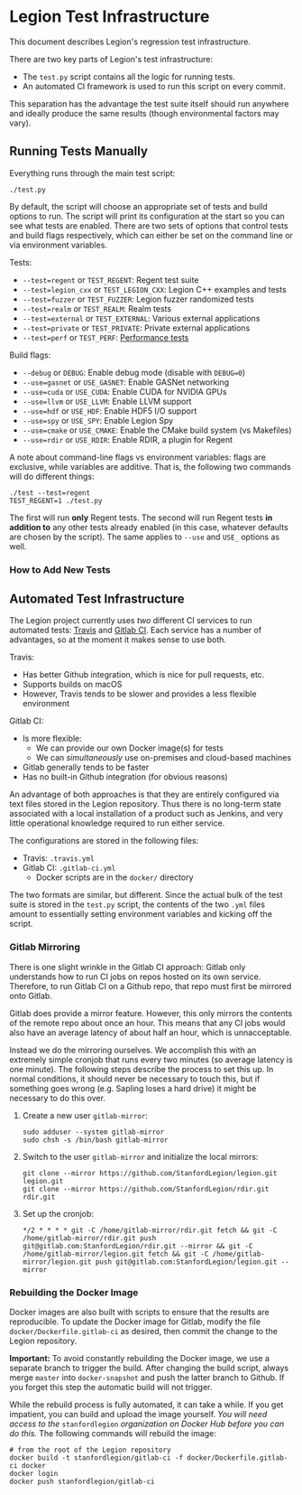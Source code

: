 # Legion Test Infrastructure

This document describes Legion's regression test infrastructure.

There are two key parts of Legion's test infrastructure:

  * The `test.py` script contains all the logic for running tests.
  * An automated CI framework is used to run this script on every commit.

This separation has the advantage the test suite itself should run
anywhere and ideally produce the same results (though environmental
factors may vary).

## Running Tests Manually

Everything runs through the main test script:

```
./test.py
```

By default, the script will choose an appropriate set of tests and
build options to run. The script will print its configuration at the
start so you can see what tests are enabled. There are two sets of
options that control tests and build flags respectively, which can
either be set on the command line or via environment variables.

Tests:

  * `--test=regent` or `TEST_REGENT`: Regent test suite
  * `--test=legion_cxx` or `TEST_LEGION_CXX`: Legion C++ examples and tests
  * `--test=fuzzer` or `TEST_FUZZER`: Legion fuzzer randomized tests
  * `--test=realm` or `TEST_REALM`: Realm tests
  * `--test=external` or `TEST_EXTERNAL`: Various external applications
  * `--test=private` or `TEST_PRIVATE`: Private external applications
  * `--test=perf` or `TEST_PERF`: [Performance tests](README.perf.md)

Build flags:

  * `--debug` or `DEBUG`: Enable debug mode (disable with `DEBUG=0`)
  * `--use=gasnet` or `USE_GASNET`: Enable GASNet networking
  * `--use=cuda` or `USE_CUDA`: Enable CUDA for NVIDIA GPUs
  * `--use=llvm` or `USE_LLVM`: Enable LLVM support
  * `--use=hdf` or `USE_HDF`: Enable HDF5 I/O support
  * `--use=spy` or `USE_SPY`: Enable Legion Spy
  * `--use=cmake` or `USE_CMAKE`: Enable the CMake build system (vs Makefiles)
  * `--use=rdir` or `USE_RDIR`: Enable RDIR, a plugin for Regent

A note about command-line flags vs environment variables: flags are
exclusive, while variables are additive. That is, the following two
commands will do different things:

```
./test --test=regent
TEST_REGENT=1 ./test.py
```

The first will run **only** Regent tests. The second will run Regent
tests **in addition to** any other tests already enabled (in this
case, whatever defaults are chosen by the script). The same applies to
`--use` and `USE_` options as well.

### How to Add New Tests

## Automated Test Infrastructure

The Legion project currently uses *two* different CI services to run
automated tests: [Travis](https://travis-ci.org/) and [Gitlab
CI](https://about.gitlab.com/gitlab-ci/). Each service has a number of
advantages, so at the moment it makes sense to use both.

Travis:

  * Has better Github integration, which is nice for pull requests, etc.
  * Supports builds on macOS
  * However, Travis tends to be slower and provides a less flexible environment

Gitlab CI:

  * Is more flexible:
      * We can provide our own Docker image(s) for tests
      * We can *simultaneously* use on-premises and cloud-based machines
  * Gitlab generally tends to be faster
  * Has no built-in Github integration (for obvious reasons)

An advantage of both approaches is that they are entirely configured
via text files stored in the Legion repository. Thus there is no
long-term state associated with a local installation of a product such
as Jenkins, and very little operational knowledge required to run
either service.

The configurations are stored in the following files:

  * Travis: `.travis.yml`
  * Gitlab CI: `.gitlab-ci.yml`
      * Docker scripts are in the `docker/` directory

The two formats are similar, but different. Since the actual bulk of
the test suite is stored in the `test.py` script, the contents of the
two `.yml` files amount to essentially setting environment variables
and kicking off the script.

### Gitlab Mirroring

There is one slight wrinkle in the Gitlab CI approach: Gitlab only
understands how to run CI jobs on repos hosted on its own
service. Therefore, to run Gitlab CI on a Github repo, that repo must
first be mirrored onto Gitlab.

Gitlab does provide a mirror feature. However, this only mirrors the
contents of the remote repo about once an hour. This means that any CI
jobs would also have an average latency of about half an hour, which
is unnacceptable.

Instead we do the mirroring ourselves. We accomplish this with an
extremely simple cronjob that runs every two minutes (so average
latency is one minute). The following steps describe the process to
set this up. In normal conditions, it should never be necessary to
touch this, but if something goes wrong (e.g. Sapling loses a hard
drive) it might be necessary to do this over.

 1. Create a new user `gitlab-mirror`:

    ```
    sudo adduser --system gitlab-mirror
    sudo chsh -s /bin/bash gitlab-mirror
    ```

 2. Switch to the user `gitlab-mirror` and initialize the local
    mirrors:

    ```
    git clone --mirror https://github.com/StanfordLegion/legion.git legion.git
    git clone --mirror https://github.com/StanfordLegion/rdir.git rdir.git
    ```

 3. Set up the cronjob:

    ```
    */2 * * * * git -C /home/gitlab-mirror/rdir.git fetch && git -C /home/gitlab-mirror/rdir.git push git@gitlab.com:StanfordLegion/rdir.git --mirror && git -C /home/gitlab-mirror/legion.git fetch && git -C /home/gitlab-mirror/legion.git push git@gitlab.com:StanfordLegion/legion.git --mirror
    ```

### Rebuilding the Docker Image

Docker images are also built with scripts to ensure that the results
are reproducible. To update the Docker image for Gitlab, modify the
file `docker/Dockerfile.gitlab-ci` as desired, then commit the change
to the Legion repository.

**Important:** To avoid constantly rebuilding the Docker image, we use
a separate branch to trigger the build. After changing the build
script, always merge `master` into `docker-snapshot` and push the
latter branch to Github. If you forget this step the automatic build
will not trigger.

While the rebuild process is fully automated, it can take a while. If
you get impatient, you can build and upload the image yourself. *You
will need access to the* `stanfordlegion` *organization on Docker Hub
before you can do this.* The following commands will rebuild the
image:

```
# from the root of the Legion repository
docker build -t stanfordlegion/gitlab-ci -f docker/Dockerfile.gitlab-ci docker
docker login
docker push stanfordlegion/gitlab-ci
```
